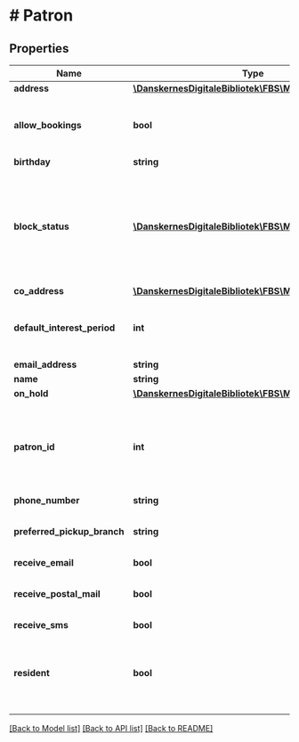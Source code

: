 # # Patron

## Properties

Name | Type | Description | Notes
------------ | ------------- | ------------- | -------------
**address** | [**\DanskernesDigitaleBibliotek\FBS\Model\Address**](Address.md) |  | [optional]
**allow_bookings** | **bool** | True if the user is allowed to create bookings. | [optional]
**birthday** | **string** |  | [optional]
**block_status** | [**\DanskernesDigitaleBibliotek\FBS\Model\BlockStatus[]**](BlockStatus.md) | A list of block statuses -  if the patron is not blocked then this value is empty or null | [optional]
**co_address** | [**\DanskernesDigitaleBibliotek\FBS\Model\Address**](Address.md) |  | [optional]
**default_interest_period** | **int** | Length of default interest period in days |
**email_address** | **string** |  | [optional]
**name** | **string** |  | [optional]
**on_hold** | [**\DanskernesDigitaleBibliotek\FBS\Model\Period**](Period.md) |  | [optional]
**patron_id** | **int** | Patron identifier to be used in subsequent service calls involving the patron |
**phone_number** | **string** |  | [optional]
**preferred_pickup_branch** | **string** | ISIL of preferred pickup branch |
**receive_email** | **bool** |  |
**receive_postal_mail** | **bool** | This field is deprecated and is no longer used |
**receive_sms** | **bool** |  |
**resident** | **bool** | True if the user is resident in the same municipality as the library |

[[Back to Model list]](../../README.md#models) [[Back to API list]](../../README.md#endpoints) [[Back to README]](../../README.md)
